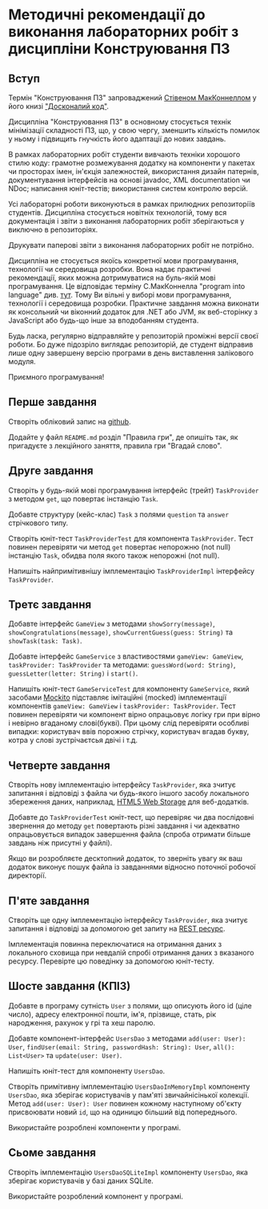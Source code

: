 # Методичні рекомендації до виконання лабораторних робіт з дисципліни Конструювання ПЗ

## Вступ

Термін "Конструювання ПЗ" запроваджений [Стівеном МакКоннеллом](https://en.wikipedia.org/wiki/Steve_McConnell) у його книзі ["Досконалий код"](https://en.wikipedia.org/wiki/Code_Complete). 

Дисципліна "Конструювання ПЗ" в основному стосується технік мінімізації складності ПЗ, що, у свою чергу, зменшить кількість помилок у ньому і підвищить гнучкість його адаптації до нових завдань. 

В рамках лабораторних робіт студенти вивчають техніки хорошого стилю коду: грамотне розмежування додатку на компоненти у пакетах чи просторах імен, ін'єкція залежностей, використання дизайн патернів, документування інтерфейсів на основі javadoc, XML documentation чи NDoc; 
написання юніт-тестів;
використання систем контролю версій.

Усі лабораторні роботи виконуються в рамках прилюдних репозиторіїв студентів. 
Дисципліна стосується новітніх технологій, тому вся документація і звіти з виконання лабораторних робіт зберігаються у виключно в репозиторіях. 

Друкувати паперові звіти з виконання лабораторних робіт не потрібно.

Дисципліна не стосується якоїсь конкретної мови програмування, технології чи середовища розробки. 
Вона надає практичні рекомендації, яких можна дотримуватися на буль-якій мові програмування.
Це відповідає терміну С.МакКоннелла "program into language" див. [тут](https://codeblog.jonskeet.uk/2008/04/23/programming-quot-in-quot-a-language-vs-programming-quot-into-quot-a-language/). 
Тому Ви вільні у виборі мови програмування, технології і середовища розробки.
Практичне завдання можна виконати як консольний чи віконний додаток для .NET або JVM, як веб-сторінку з JavaScript або будь-що інше за вподобанням студента.

Будь ласка, регулярно відправляйте у репозиторій проміжні версії своєї роботи. 
Бо дуже підозріло виглядає репозиторій, де студент відправив лише одну завершену версію програми в день виставлення залікового модуля.

Приємного програмування!

## Перше завдання

Створіть обліковий запис на [github](github.com).

Додайте у файл `README.md` розділ "Правила гри", де опишіть так, як пригадуєте з лекційного заняття, правила гри "Вгадай слово".

## Друге завдання 

Створіть у будь-якій мові програмування інтерфейс (трейт) `TaskProvider` з методом `get`, що повертає інстанцію `Task`.

Добавте структуру (кейс-клас) `Task` з полями `question` та `answer` стрічкового типу.

Створіть юніт-тест `TaskProviderTest` для компонента `TaskProvider`. Тест повинен перевіряти чи метод `get` повертає непорожню (not null) інстанцію `Task`, обидва поля якого також непорожні (not null).

Напишіть найпримітивнішу імплементацію `TaskProviderImpl` інтерфейсу `TaskProvider`.

## Третє завдання

Добавте інтерфейс `GameView` з методами `showSorry(message)`, `showCongratulations(message)`, `showCurrentGuess(guess: String)` та `showTask(task: Task)`.

Добавте інтерфейс `GameService` з властивостями `gameView: GameView`, `taskProvider: TaskProvider` та методами: `guessWord(word: String)`, `guessLetter(letter: String)` і `start()`.

Напишіть юніт-тест `GameServiceTest` для компоненту `GameService`, який засобами [Mockito](http://site.mockito.org/) підставляє імітаційні (mocked) імплементації компонентів `gameView: GameView` і `taskProvider: TaskProvider`. Тест повинен перевіряти чи компонент вірно опрацьовує логіку гри при вірно і невірно вгаданому слові(букві). При цьому слід перевіряти особливі випадки: користувач ввів порожню стрічку, користувач вгадав букву, котра у слові зустрічаєтсья двічі і т.д.

## Четверте завдання

Створіть нову імплементацію інтерфейсу `TaskProvider`, яка зчитує запитання і відповіді з файла чи будь-якого іншого засобу локального збереження даних, наприклад, [HTML5 Web Storage](https://www.w3schools.com/html/html5_webstorage.asp) для веб-додатків.

Добавте до `TaskProviderTest` юніт-тест, що перевіряє чи два послідовні звернення до методу `get` повертають різні завдання і чи адекватно опрацьовується випадок завершення файла (спроба отримати більше завдань ніж присутні у файлі).

Якщо ви розробляєте десктопний додаток, то зверніть увагу як ваш додаток виконує пошук файла із завданнями відносно поточної робочої директорії.

## П'яте завдання 

Створіть ще одну імплементацію інтерфейсу `TaskProvider`, яка зчитує запитання і відповіді за допомогою get запиту на [REST ресурс](https://raw.githubusercontent.com/pigovsky/guess-word-game/master/tasks/all.json). 

Імплементація повинна переключатися на отримання даних з локального сховища при невдалій спробі отримання даних з вказаного ресурсу. Перевірте цю поведінку за допомогою юніт-тесту.

## Шосте завдання (КПІЗ)

Добавте в програму сутність `User` з полями, що описують його id (ціле число), адресу електронної пошти, ім'я, прізвище, стать, рік народження, рахунок у грі та хеш паролю. 

Добавте компонент-інтерфейс `UsersDao` з методами `add(user: User): User`, `findUser(email: String, passwordHash: String): User`, `all(): List<User>` та `update(user: User)`.

Напишіть юніт-тест для компоненту `UsersDao`.

Створіть примітивну імплементацію `UsersDaoInMemoryImpl` компоненту `UsersDao`, яка зберігає користувачів у пам'яті звичайнісінької колекції. Метод `add(user: User): User` повинен кожному наступному об'єкту присвоювати новий `id`, що на одиницю більший від попереднього.

Використайте розроблені компоненти у програмі.

## Сьоме завдання

Створіть імплементацію `UsersDaoSQLiteImpl` компоненту `UsersDao`, яка зберігає користувачів у базі даних SQLite.

Використайте розроблений компонент у програмі.


